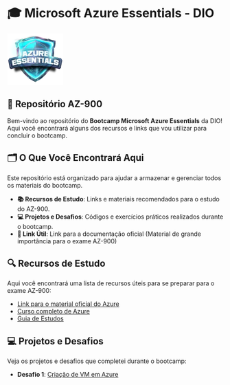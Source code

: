 # 🎓 Microsoft Azure Essentials - DIO 

![ponyo-is-spitting-water-waoxs43n116ugbl6](./Assets/DIOBootcamp.png)

## 📁 Repositório AZ-900

Bem-vindo ao repositório do **Bootcamp Microsoft Azure Essentials** da DIO! Aqui você encontrará alguns dos recursos e links que vou utilizar para concluir o bootcamp.

## 🗂️ O Que Você Encontrará Aqui

Este repositório está organizado para ajudar a armazenar e gerenciar todos os materiais do bootcamp.

- **📚 Recursos de Estudo**: Links e materiais recomendados para o estudo do AZ-900.
- **💻 Projetos e Desafios**: Códigos e exercícios práticos realizados durante o bootcamp.
- **🔗 Link Útil**: Link para a documentação oficial (Material de grande importância para o exame AZ-900)

## 🔍 Recursos de Estudo

Aqui você encontrará uma lista de recursos úteis para se preparar para o exame AZ-900:

- [Link para o material oficial do Azure](https://docs.microsoft.com/azure/)
- [Curso completo de Azure](https://www.youtube.com/watch?v=5abffC-K40c)
- [Guia de Estudos](https://learn.microsoft.com/pt-br/credentials/certifications/azure-fundamentals/?practice-assessment-type=certification)


## 💻 Projetos e Desafios

Veja os projetos e desafios que completei durante o bootcamp:

- **Desafio 1**: [Criação de VM em Azure](https://github.com/GuylhermeI/desafio-azure-dio/blob/main/Desafio%2301%20-%20Cria%C3%A7%C3%A3o-de-VM-em-Azure.md)